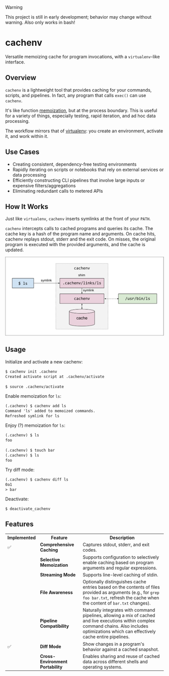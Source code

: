 > [!WARNING]
> This project is still in early development; behavior may change without warning.
> Also only works in bash!

# cachenv
Versatile memoizing cache for program invocations, with a `virtualenv`-like
interface.

## Overview
`cachenv` is a lightweight tool that provides caching for your commands,
scripts, and pipelines. In fact, any program that calls `exec()` can use `cachenv`.

It's like function [memoization](https://en.wikipedia.org/wiki/Memoization), but at
the process boundary. This is useful for a variety of things, especially testing,
rapid iteration, and ad hoc data processing.

The workflow mirrors that of [virtualenv](https://virtualenv.pypa.io/en/latest/):
you create an environment, activate it, and work within it.

## Use Cases
* Creating consistent, dependency-free testing environments
* Rapidly iterating on scripts or notebooks that rely on external services or data processing
* Efficiently constructing CLI pipelines that involve large inputs or expensive filters/aggregations
* Eliminating redundant calls to metered APIs

## How It Works
Just like `virtualenv`, `cachenv` inserts symlinks at the front of your `PATH`.

`cachenv` intercepts calls to cached programs and queries its cache.
The cache key is a hash of the program name and arguments.
On cache hits, cachenv replays stdout, stderr and the exit code.
On misses, the original program is executed with the provided arguments, and the
cache is updated.

<img src="./doc/images/cachenv.svg">

## Usage
Initialize and activate a new cachenv:
```
$ cachenv init .cachenv
Created activate script at .cachenv/activate

$ source .cachenv/activate
```

Enable memoization for `ls`:
```
(.cachenv) $ cachenv add ls
Command 'ls' added to memoized commands.
Refreshed symlink for ls
```

Enjoy (?) memoization for `ls`:
```
(.cachenv) $ ls
foo

(.cachenv) $ touch bar
(.cachenv) $ ls
foo

```

Try diff mode:
```
(.cachenv) $ cachenv diff ls
0a1
> bar
```

Deactivate:
```
$ deactivate_cachenv
```
## Features
<table>
  <tr>
    <th>Implemented</th>
    <th>Feature</th>
    <th>Description</th>
  </tr>
  <tr>
    <td>✅</td>
    <td><strong>Comprehensive Caching</strong></td>
    <td>Captures stdout, stderr, and exit codes.</td>
  </tr>
  <tr>
    <td></td>
    <td><strong>Selective Memoization</strong></td>
    <td>Supports configuration to selectively enable caching based on program
        arguments and regular expressions.</td>
  </tr>
  <tr>
    <td></td>
    <td><strong>Streaming Mode</strong></td>
    <td>Supports line-level caching of stdin.</td>
  </tr>
  <tr>
    <td></td>
    <td><strong>File Awareness</strong></td>
    <td>Optionally distinguishes cache entries based on the contents of files
        provided as arguments (e.g., for <code>grep foo bar.txt</code>, refresh
        the cache when the content of <code>bar.txt</code> changes).</td>
  </tr>
  <tr>
    <td></td>
    <td><strong>Pipeline Compatibility</strong></td>
    <td>Naturally integrates with command pipelines, allowing a mix of cached and
        live executions within complex command chains. Also includes
        optimizations which can effectively cache entire pipelines.</td>
  </tr>
  <tr>
    <td>✅</td>
    <td><strong>Diff Mode</strong></td>
    <td>Show changes in a program's behavior against a cached snapshot.</td>
  </tr>
  <tr>
    <td></td>
    <td><strong>Cross-Environment Portability</strong></td>
    <td>Enables sharing and reuse of cached data across different shells and
        operating systems.</td>
  </tr>
</table>
